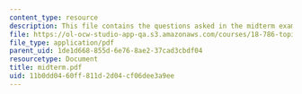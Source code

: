 ```yaml
---
content_type: resource
description: This file contains the questions asked in the midterm exam.
file: https://ol-ocw-studio-app-qa.s3.amazonaws.com/courses/18-786-topics-in-algebraic-number-theory-spring-2006/11b0dd0460ff811d2d04cf06dee3a9ee_midterm.pdf
file_type: application/pdf
parent_uid: 1de1d668-855d-6e76-8ae2-37cad3cbdf04
resourcetype: Document
title: midterm.pdf
uid: 11b0dd04-60ff-811d-2d04-cf06dee3a9ee
---
```

